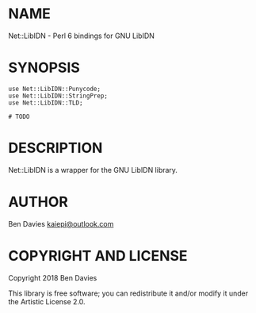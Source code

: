 NAME
====

Net::LibIDN - Perl 6 bindings for GNU LibIDN

SYNOPSIS
========

    use Net::LibIDN::Punycode;
    use Net::LibIDN::StringPrep;
    use Net::LibIDN::TLD;

    # TODO

DESCRIPTION
===========

Net::LibIDN is a wrapper for the GNU LibIDN library.

AUTHOR
======

Ben Davies <kaiepi@outlook.com>

COPYRIGHT AND LICENSE
=====================

Copyright 2018 Ben Davies

This library is free software; you can redistribute it and/or modify it under the Artistic License 2.0.

